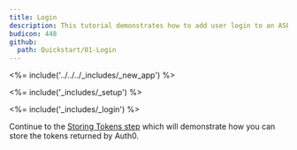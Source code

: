```yaml
---
title: Login
description: This tutorial demonstrates how to add user login to an ASP.NET OWin application.
budicon: 448
github:
  path: Quickstart/01-Login
---
```

<%= include('../../../_includes/_new_app') %>

<%= include('_includes/_setup') %>

<%= include('_includes/_login') %>

Continue to the [Storing Tokens step](/quickstart/webapp/aspnet-owin/02-storing-tokens) which will demonstrate how you can store the tokens returned by Auth0.
